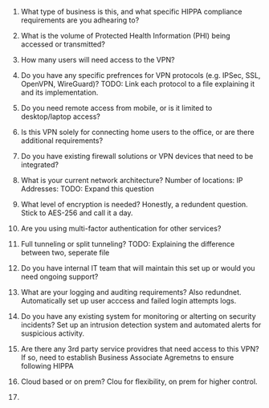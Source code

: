 1) What type of business is this, and what specific HIPPA compliance requirements are you adhearing to?

2) What is the volume of Protected Health Information (PHI) being accessed or transmitted?

3) How many users will need access to the VPN?

4) Do you have any specific prefrences for VPN protocols (e.g. IPSec, SSL, OpenVPN, WireGuard)?
    TODO: Link each protocol to a file explaining it and its implementation.

5) Do you need remote access from mobile, or is it limited to desktop/laptop access?

6) Is this VPN solely for connecting home users to the office, or are there additional requirements?

7) Do you have existing firewall solutions or VPN devices that need to be integrated?

8) What is your current network architecture?
    Number of locations:
    IP Addresses:
    TODO: Expand this question

9) What level of encryption is needed?
    Honestly, a redundent question. Stick to AES-256 and call it a day.

10) Are you using multi-factor authentication for other services?

11) Full tunneling or split tunneling?
    TODO: Explaining the difference between two, seperate file

12) Do you have internal IT team that will maintain this set up or would you need ongoing support? 

13) What are your logging and auditing requirements?
    Also redundnet. Automatically set up user acccess and failed login attempts logs.

14) Do you have any existing system for monitoring or alterting on security incidents?
    Set up an intrusion detection system and automated alerts for suspicious activity.

15) Are there any 3rd party service providres that need access to this VPN?
    If so, need to establish Business Associate Agremetns to ensure following HIPPA

16) Cloud based or on prem?
    Clou for flexibility, on prem for higher control.

17) 